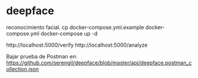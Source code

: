 # deepface
reconocimiento facial. 
cp docker-compose.yml.example docker-compose.yml
docker-compose up -d

http://localhost:5000/verify
http://localhost:5000/analyze

Bajar prueba de Postman en: 
https://github.com/serengil/deepface/blob/master/api/deepface.postman_collection.json

